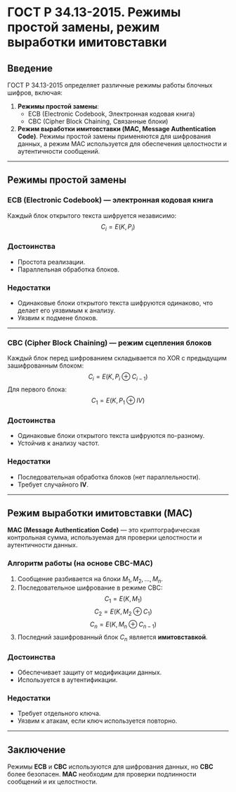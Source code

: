 # ГОСТ Р 34.13-2015. Режимы простой замены, режим выработки имитовставки

## Введение
ГОСТ Р 34.13-2015 определяет различные режимы работы блочных шифров, включая:
1. **Режимы простой замены**:
   - ECB (Electronic Codebook, Электронная кодовая книга)
   - CBC (Cipher Block Chaining, Связанные блоки)
2. **Режим выработки имитовставки (MAC, Message Authentication Code)**.
Режимы простой замены применяются для шифрования данных, а режим MAC используется для обеспечения целостности и аутентичности сообщений.

---

## Режимы простой замены

### **ECB (Electronic Codebook) — электронная кодовая книга**
Каждый блок открытого текста шифруется независимо:
$$ C_i = E(K, P_i) $$

### **Достоинства**
- Простота реализации.
- Параллельная обработка блоков.
### **Недостатки**
- Одинаковые блоки открытого текста шифруются одинаково, что делает его уязвимым к анализу.
- Уязвим к подмене блоков.

---

### **CBC (Cipher Block Chaining) — режим сцепления блоков**
Каждый блок перед шифрованием складывается по XOR с предыдущим зашифрованным блоком:
$$ C_i = E(K, P_i \oplus C_{i-1}) $$
Для первого блока:
$$ C_1 = E(K, P_1 \oplus IV) $$

### **Достоинства**
- Одинаковые блоки открытого текста шифруются по-разному.
- Устойчив к анализу частот.
### **Недостатки**
- Последовательная обработка блоков (нет параллельности).
- Требует случайного **IV**.

---

## Режим выработки имитовставки (MAC)

**MAC (Message Authentication Code)** — это криптографическая контрольная сумма, используемая для проверки целостности и аутентичности данных.
### **Алгоритм работы (на основе CBC-MAC)**
1. Сообщение разбивается на блоки $M_1, M_2, ..., M_n$.
2. Последовательное шифрование в режиме CBC:
   $$ C_1 = E(K, M_1) $$
   $$ C_2 = E(K, M_2 \oplus C_1) $$
   $$ C_n = E(K, M_n \oplus C_{n-1}) $$
3. Последний зашифрованный блок $C_n$ является **имитовставкой**.

### **Достоинства**
- Обеспечивает защиту от модификации данных.
- Используется в аутентификации.
### **Недостатки**
- Требует отдельного ключа.
- Уязвим к атакам, если ключ используется повторно.

---

## Заключение
Режимы **ECB** и **CBC** используются для шифрования данных, но **CBC** более безопасен. **MAC** необходим для проверки подлинности сообщений и их целостности.

